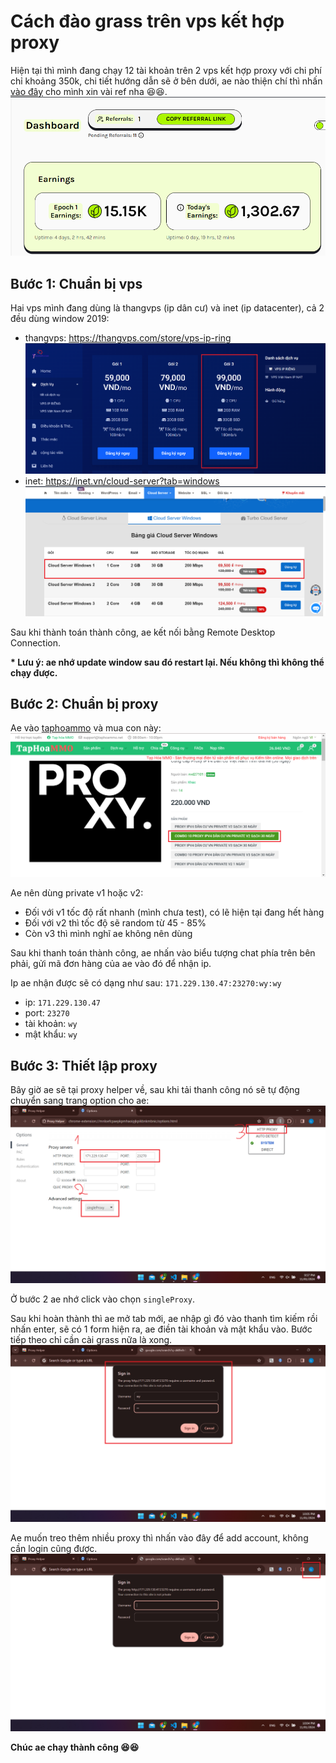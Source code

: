 # Cách đào grass trên vps kết hợp proxy

Hiện tại thì mình đang chạy 12 tài khoản trên 2 vps kết hợp proxy với chi phí chỉ khoảng 350k, chi tiết hướng dẫn sẽ ở bên dưới, ae nào thiện chí thì nhấn [vào đây](https://app.getgrass.io/register/?referralCode=3rfSgfKhjh14XSv) cho mình xin vài ref nha 😆😆.
![intro](intro.png)

## Bước 1: Chuẩn bị vps

Hai vps mình đang dùng là thangvps (ip dân cư) và inet (ip datacenter), cả 2 đều dùng window 2019:

- thangvps: https://thangvps.com/store/vps-ip-ring
  ![thangvps](thangvps.png)
- inet: https://inet.vn/cloud-server?tab=windows
  ![inet](inet.png)

Sau khi thành toán thành công, ae kết nối bằng Remote Desktop Connection.

<strong>\* Lưu ý: ae nhớ update window sau đó restart lại. Nếu không thì không thể chạy được.</strong>

## Bước 2: Chuẩn bị proxy

Ae vào [taphoammo](https://taphoammo.net/gian-hang/cung-cap-proxy-dan-cu-viet-nam_119936) và mua con này:
![taphoammo](taphoammo.png)

Ae nên dùng private v1 hoặc v2:

- Đối với v1 tốc độ rất nhanh (mình chưa test), có lẽ hiện tại đang hết hàng
- Đối với v2 thì tốc độ sẽ random từ 45 - 85%
- Còn v3 thì mình nghĩ ae không nên dùng

Sau khi thanh toán thành công, ae nhấn vào biểu tượng chat phía trên bên phải, gửi mã đơn hàng của ae vào đó để nhận ip.

Ip ae nhận được sẽ có dạng như sau: `171.229.130.47:23270:wy:wy`

- ip: `171.229.130.47`
- port: `23270`
- tài khoản: `wy`
- mật khẩu: `wy`

## Bước 3: Thiết lập proxy

Bây giờ ae sẽ tại proxy helper về, sau khi tải thanh công nó sẽ tự động chuyển sang trang option cho ae:
![proxy](proxy.png)

Ở bước 2 ae nhớ click vào chọn `singleProxy`.

Sau khi hoàn thành thì ae mở tab mới, ae nhập gì đó vào thanh tìm kiếm rồi nhấn enter, sẽ có 1 form hiện ra, ae điền tài khoản và mật khẩu vào. Bước tiếp theo chỉ cần cài grass nữa là xong.
![login](login.png)

Ae muốn treo thêm nhiều proxy thì nhấn vào đây để add account, không cần login cũng được.
![account](account.png)

<strong>Chúc ae chạy thành công 😆😆</strong>
